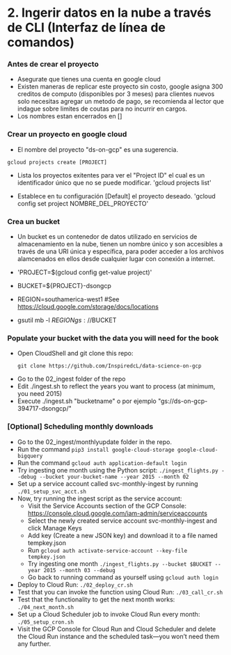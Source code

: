 # 2. Ingerir datos en la nube a través de CLI (Interfaz de línea de comandos)

### Antes de crear el proyecto
* Asegurate que tienes una cuenta en google cloud
* Existen maneras de replicar este proyecto sin costo, google asigna 300 creditos de computo (disponibles por 3 meses) para clientes nuevos solo necesitas agregar un metodo de pago, se recomienda al lector que indague sobre limites de coutas para no incurrir en cargos.
* Los nombres estan encerrados en []

### Crear un proyecto en google cloud

* El nombre del proyecto "ds-on-gcp" es una sugerencia.
  
`gcloud projects create [PROJECT]`

* Lista los proyectos exitentes para ver el "Project ID" el cual es un identificador único que no se puede modificar.
'gcloud projects list'

* Establece en tu configuración [Default] el proyecto deseado. 
'gcloud config set project NOMBRE_DEL_PROYECTO'  
  
### Crea un bucket

* Un bucket es un contenedor de datos utilizado en servicios de almacenamiento en la nube, tienen un nombre único y son accesibles a través de una URI única y específica, para poder acceder a los archivos alamcenados en ellos desde cualquier lugar con conexión a internet.
  
* 'PROJECT=$(gcloud config get-value project)'
* BUCKET=${PROJECT}-dsongcp
* REGION=southamerica-west1 #See https://cloud.google.com/storage/docs/locations
* gsutil mb -l $REGION gs://$BUCKET

### Populate your bucket with the data you will need for the book

* Open CloudShell and git clone this repo:
    ```git
    git clone https://github.com/InspiredcL/data-science-on-gcp
    ```
* Go to the 02_ingest folder of the repo
* Edit ./ingest.sh to reflect the years you want to process (at minimum, you need 2015)
* Execute ./ingest.sh "bucketname" o por ejemplo "gs://ds-on-gcp-394717-dsongcp/"

### [Optional] Scheduling monthly downloads
* Go to the 02_ingest/monthlyupdate folder in the repo.
* Run the command `pip3 install google-cloud-storage google-cloud-bigquery`
* Run the command `gcloud auth application-default login`
* Try ingesting one month using the Python script: `./ingest_flights.py --debug --bucket your-bucket-name --year 2015 --month 02` 
* Set up a service account called svc-monthly-ingest by running `./01_setup_svc_acct.sh`
* Now, try running the ingest script as the service account:
  * Visit the Service Accounts section of the GCP Console: https://console.cloud.google.com/iam-admin/serviceaccounts
  * Select the newly created service account svc-monthly-ingest and click Manage Keys
  * Add key (Create a new JSON key) and download it to a file named tempkey.json
  * Run `gcloud auth activate-service-account --key-file tempkey.json`
  * Try ingesting one month `./ingest_flights.py --bucket $BUCKET --year 2015 --month 03 --debug`
  * Go back to running command as yourself using `gcloud auth login`
* Deploy to Cloud Run: `./02_deploy_cr.sh`
* Test that you can invoke the function using Cloud Run: `./03_call_cr.sh`
* Test that the functionality to get the next month works: `./04_next_month.sh`
* Set up a Cloud Scheduler job to invoke Cloud Run every month: `./05_setup_cron.sh`
* Visit the GCP Console for Cloud Run and Cloud Scheduler and delete the Cloud Run instance and the scheduled task—you won’t need them any further.
